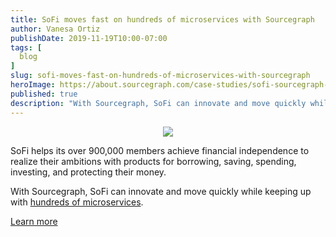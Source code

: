 ```yaml
---
title: SoFi moves fast on hundreds of microservices with Sourcegraph
author: Vanesa Ortiz
publishDate: 2019-11-19T10:00-07:00
tags: [
  blog
]
slug: sofi-moves-fast-on-hundreds-of-microservices-with-sourcegraph
heroImage: https://about.sourcegraph.com/case-studies/sofi-sourcegraph-case-study.png
published: true
description: "With Sourcegraph, SoFi can innovate and move quickly while keeping up with hundreds of microservices."
---
```


<p style="text-align: center">
  <img src="https://localhost:9000/case-studies/sofi-sourcegraph-case-study-og-embed.png" />
</p>

SoFi helps its over 900,000 members achieve financial independence to realize their ambitions with products for borrowing, saving, spending, investing, and protecting their money. 

With Sourcegraph, SoFi can innovate and move quickly while keeping up with [hundreds of microservices](/case-studies/sofi-moves-fast-on-hundreds-of-microservices).

<a href="/case-studies/sofi-moves-fast-on-hundreds-of-microservices" class="btn btn-primary mt-4">Learn more</a>
